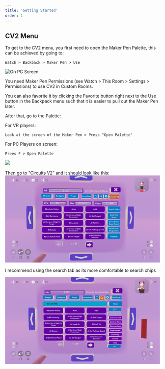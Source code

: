 ```yaml
---
title: 'Getting Started'
order: 1
---
```


## CV2 Menu

To get to the CV2 menu, you first need to open the Maker Pen Palette, this can be achieved by going to:

```
Watch > Backback > Maker Pen > Use
```
![On PC Screen](https://github.com/Alexa-RR/RecRoomCV2-Docs/blob/master/content/Images/MakerPen/PcScreenMakerpen.gif?raw=true)

<Info> You need Maker Pen Permissions (see Watch > This Room > Settings > Permissions) to use CV2 in Custom Rooms. </Info>


<Info> You can also favorite it by clicking the Favorite button right next to the Use button in the Backpack menu such that it is easier to pull out the Maker Pen later. </Info>

After that, go to the Palette:

For VR players:
```
Look at the screen of the Maker Pen > Press "Open Palette"
```
For PC Players on screen:
```
Prees F > Open Palette
```
![](https://github.com/Alexa-RR/RecRoomCV2-Docs/blob/master/content/Images/MakerPen/makerpenpalette.gif?raw=true)

Then go to "Circuits V2" and it should look like this:
![](https://github.com/Alexa-RR/RecRoomCV2-Docs/blob/master/content/Images/MakerPen/CV2Menu.png?raw=true)

<Tip> I recommend using the search tab as its more comfortable to search chips </Tip>

![](https://github.com/Alexa-RR/RecRoomCV2-Docs/blob/master/content/Images/MakerPen/CV2Search.png?raw=true)
